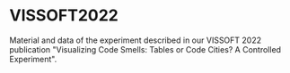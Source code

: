 # VISSOFT2022
Material and data of the experiment described in our VISSOFT 2022 publication "Visualizing Code Smells: Tables or Code Cities? A Controlled Experiment".
